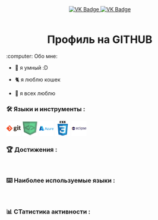 <div id="badges" align ="center">
  <a href= "https://vk.com/errror_4o4">
    <img src = "https://img.shields.io/badge/VK-blue?style=for-the-badge&logo=VK&logoColor=white" alt="VK Badge"/>
</a>

<a href= "https://mail.google.com/mail/u/2/#inbox"> 
    <img src = "https://img.shields.io/badge/EMAIL-red?style=for-the-badge&logo=Gmail&logoColor=white" alt="VK Badge" />
  </a>
</div>

<div id="viewprof" align="center" >
<img src="https://komarev.com/ghpvc/?username=veiron7&style=flat-square&color=blue" alt=""/>
</div>

<div id="heythere" align="center">
<h1> Профиль на GITHUB </h1>
</ div>

<div align="left">
:computer: Обо мне:

- :brain: я умный :D
  
- :cat2: я люблю кошек

- :kiss: я всех люблю

### :hammer_and_wrench: Языки и инструменты :

<div>
  <img src="https://github.com/devicons/devicon/blob/master/icons/git/git-original-wordmark.svg" width="40" height="40" />
  <img src="https://github.com/devicons/devicon/blob/master/docs/logos/android-chrome-144x144.png" width="40" height="40" />
  <img src="https://github.com/devicons/devicon/blob/master/icons/azure/azure-original-wordmark.svg" width="40" height="40" />
  <img src="https://github.com/devicons/devicon/blob/master/icons/css3/css3-original-wordmark.svg" width="40" height="40" />
  <img src="https://github.com/devicons/devicon/blob/master/icons/eclipse/eclipse-original-wordmark.svg" width="40" height="40" />
</div>

### :trophy: Достижения :

<div>
<img src="https://github-profile-trophy.vercel.app/?username=veiron7" alt=""/>
</div>

### :keyboard: Наиболее используемые языки :

<div>
<img src="https://github-readme-stats.vercel.app/api/top-langs/?username=veiron7" alt=""/>
</div>

### :bar_chart: СТатистика активности :

<div>
<img src="https://github-readme-activity-graph.vercel.app/graph?username=veiron7&theme=react-dark" alt=""/>
</div>
